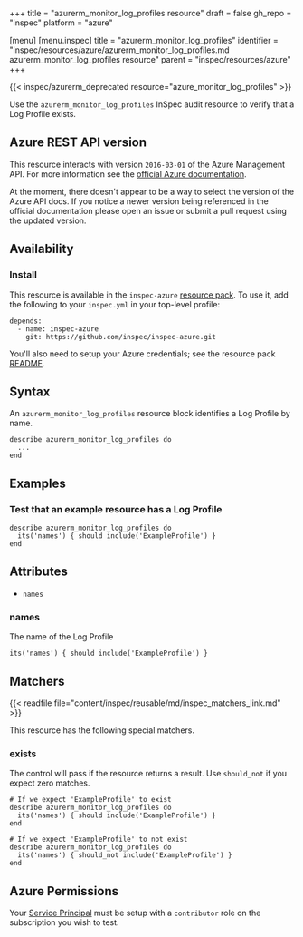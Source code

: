 +++
title = "azurerm_monitor_log_profiles resource"
draft = false
gh_repo = "inspec"
platform = "azure"

[menu]
  [menu.inspec]
    title = "azurerm_monitor_log_profiles"
    identifier = "inspec/resources/azure/azurerm_monitor_log_profiles.md azurerm_monitor_log_profiles resource"
    parent = "inspec/resources/azure"
+++

{{< inspec/azurerm_deprecated resource="azure_monitor_log_profiles" >}}

Use the `azurerm_monitor_log_profiles` InSpec audit resource to verify that a Log Profile
exists.

## Azure REST API version

This resource interacts with version `2016-03-01` of the Azure Management API.
For more information see the [official Azure documentation](https://docs.microsoft.com/en-us/rest/api/monitor/logprofiles/list).

At the moment, there doesn't appear to be a way to select the version of the
Azure API docs. If you notice a newer version being referenced in the official
documentation please open an issue or submit a pull request using the updated
version.

## Availability

### Install

This resource is available in the `inspec-azure` [resource
pack](/inspec/glossary/#resource-pack). To use it, add the
following to your `inspec.yml` in your top-level profile:

    depends:
      - name: inspec-azure
        git: https://github.com/inspec/inspec-azure.git

You'll also need to setup your Azure credentials; see the resource pack
[README](https://github.com/inspec/inspec-azure#inspec-for-azure).

## Syntax

An `azurerm_monitor_log_profiles` resource block identifies a Log Profile by name.

    describe azurerm_monitor_log_profiles do
      ...
    end

## Examples

### Test that an example resource has a Log Profile

    describe azurerm_monitor_log_profiles do
      its('names') { should include('ExampleProfile') }
    end

## Attributes

- `names`

### names

The name of the Log Profile

    its('names') { should include('ExampleProfile') }

## Matchers

{{< readfile file="content/inspec/reusable/md/inspec_matchers_link.md" >}}

This resource has the following special matchers.

### exists

The control will pass if the resource returns a result. Use `should_not` if you expect
zero matches.

    # If we expect 'ExampleProfile' to exist
    describe azurerm_monitor_log_profiles do
      its('names') { should include('ExampleProfile') }
    end

    # If we expect 'ExampleProfile' to not exist
    describe azurerm_monitor_log_profiles do
      its('names') { should_not include('ExampleProfile') }
    end

## Azure Permissions

Your [Service
Principal](https://docs.microsoft.com/en-us/azure/azure-resource-manager/resource-group-create-service-principal-portal)
must be setup with a `contributor` role on the subscription you wish to test.
